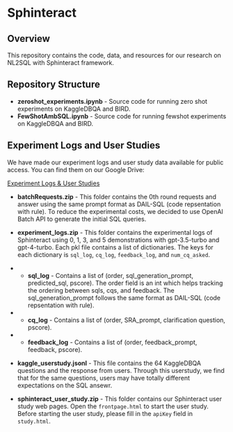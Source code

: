 # Sphinteract

## Overview
This repository contains the code, data, and resources for our research on NL2SQL with Sphinteract framework.

## Repository Structure
- **zeroshot_experiments.ipynb** - Source code for running zero shot experiments on KaggleDBQA and BIRD.
- **FewShotAmbSQL.ipynb** - Source code for running fewshot experiments on KaggleDBQA and BIRD.

## Experiment Logs and User Studies
We have made our experiment logs and user study data available for public access. You can find them on our Google Drive:

[Experiment Logs & User Studies](https://drive.google.com/drive/folders/1Mn-h6OdZAAGHxxMJ94ruDptRWK0zxNO8?usp=sharing)
- **batchRequests.zip** - This folder contains the 0th round requests and answer using the same prompt format as DAIL-SQL (code repsentation with rule). To reduce the experimental costs, we decided to use OpenAI Batch API to generate the initial SQL queries.

- **experiment_logs.zip** - This folder contains the experimental logs of Sphinteract using 0, 1, 3, and 5 demonstrations with gpt-3.5-turbo and gpt-4-turbo. Each pkl file contains a list of dictionaries. The keys for each dictionary is `sql_log`, `cq_log`, `feedback_log`, and `num_cq_asked`.

- - **sql_log** - Contains a list of (order, sql_generation_prompt, predicted_sql, pscore). The order field is an int which helps tracking the ordering between sqls, cqs, and feedback. The sql_generation_prompt follows the same format as DAIL-SQL (code repsentation with rule).
- - **cq_log** - Contains a list of (order, SRA_prompt, clarification question, pscore).
- - **feedback_log** - Contains a list of (order, feedback_prompt, feedback, pscore).
 
- **kaggle_userstudy.jsonl** - This file contains the 64 KaggleDBQA questions and the response from users. Through this userstudy, we find that for the same questions, users may have totally different expectations on the SQL ansewr.

- **sphinteract_user_study.zip** - This folder contains our Sphinteract user study web pages. Open the `frontpage.html` to start the user study. Before starting the user study, please fill in the `apiKey` field in `study.html`.





